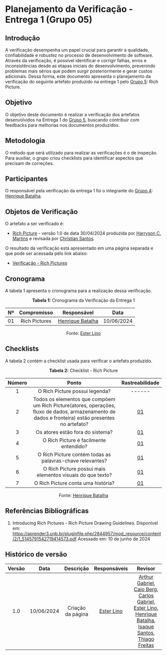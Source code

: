 # Planejamento da Verificação - Entrega 1 (Grupo 05)

## Introdução

A verificação desempenha um papel crucial para garantir a qualidade, confiabilidade e robustez no processo de desenvolvimento de software. Através da verificação, é possível identificar e corrigir falhas, erros e inconsistências desde as etapas iniciais do desenvolvimento, prevenindo problemas mais sérios que podem surgir posteriormente e gerar custos adicionais. Dessa forma, este documento apresenta o planejamento da verificação do seguinte artefato produzido na entrega 1 pelo [Grupo 5](https://requisitos-de-software.github.io/2024.): Rich Picture.

## Objetivo

O objetivo deste documento é realizar a verificação dos artefatos desenvolvidos na Entrega 1 do [Grupo 5](https://requisitos-de-software.github.io/2024.1-Sinesp_Cidadao/), buscando contribuir com feedbacks para melhorias nos documentos produzidos.

## Metodologia

O método que será utilizado para realizar as verificações é o de inspeção. Para auxiliar, o grupo criou checklists para identificar aspectos que precisam de correções.

## Participantes

O responsável pela verificação da entrega 1 foi o integrante do [Grupo 4](https://requisitos-de-software.github.io/2024.1-Gov.br/#/): [Henrique Batalha](https://github.com/HeBatalha).

## Objetos de Verificação

O artefato a ser verificado é:
- [Rich Picture](https://requisitos-de-software.github.io/2024.1-Sinesp_Cidadao/Planejamento/Rich_pictures/) - versão 1.0 de data 30/04/2024 produzida por [Harryson C. Martins](https://github.com/harry-cmartin) e revisada por [Christian Santos](https://github.com/crstyhs).

O resultado da verificação está apresentado em uma página separada e que pode ser acessada pelo link abaixo:

- [Verificação - Rich Pictures](https://requisitos-de-software.github.io/2024.1-Gov.br/#/verificacao/grupo+1/entrega1/rich_picture_verificacao)

## Cronograma

A tabela 1 apresenta o cronograma para a realização dessa verificação. 

<font><p style="text-align: center">**Tabela 1:** Cronograma da Verificação da Entrega 1</p></font>

| Nº | Compromisso | Responsável | Data |
|:--:|:-----------:|:-----------:|:----:|
| 01 | Rich Pictures | [Henrique Batalha](https://github.com/HeBatalha) | 10/06/2024 |

<div align="center">Fonte: <a href="https://github.com/esteerlino">Ester Lino</a></div>

## Checklists

A tabela 2 contém a checklist usada para verificar o artefato produzido.

<font><p style="text-align: center">**Tabela 2:** Checklist - Rich Picture</p></font>

| Número | Ponto | Rastreabilidade |
| :----: | :---: | :-------------: |
| 1 | O Rich Picture possui legenda? | ------ |
| 2 | Todos os elementos que compõem um Rich Picture(atores, operações, fluxo de dados, armazenamento de dados e fronteira) estão presentes no artefato? | [01](#ref1) |
| 3 | Os atores estão fora do sistema? | [01](#ref1) | 
| 4 | O Rich Picture é facilmente entendido? | [01](#ref1) |
| 5 | O Rich Picture contém todas as palavras-chave relevantes? | [01](#ref1) |
| 6 | O Rich Picture possui mais elementos visuais do que texto? | [01](#ref1) |
| 7 | O Rich Picture conta uma história? | [01](#ref1) |

<div align="center">Fonte: <a href="https://github.com/HeBatalha">Henrique Batalha</a></div>

## Referências Bibliográficas

<a id="ref1"></a>

1. Introducing Rich Pictures - Rich Picture Drawing Guidelines. Disponível em: https://aprender3.unb.br/pluginfile.php/2844957/mod_resource/content/2/1_5145791542719414573.pdf Acessado em: 10 de junho de 2024

## Histórico de versão

| Versão | Data | Descrição | Responsáveis | Revisor |
| :----: | :--: | :-----------------------------------------------------: | :----------------------------------------------------------------------------------------------: | :----------------------------------------------: |
|  1.0   | 10/06/2024 | Criação da página  | [Ester Lino](https://github.com/esteerlino) | [Arthur Gabriel](ArthurGabrieel), [Caio Berg](https://github.com/Caio-bergbjj), [Carlos Gabriel](https://github.com/TheCarlosRamos), [Ester Lino](https://github.com/esteerlino), [Henrique Batalha](https://github.com/HeBatalha), [Isaque Santos](https://github.com/IsaqueSH), [Thiago Freitas](https://github.com/thiagorfreitas) |